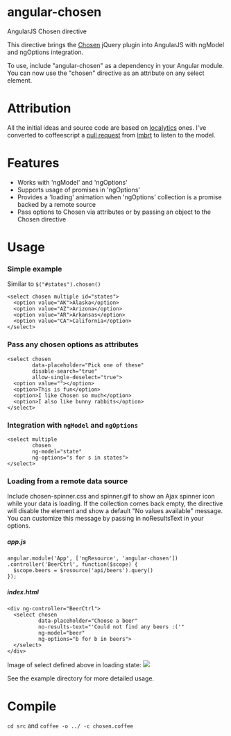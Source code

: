angular-chosen
==============

AngularJS Chosen directive

This directive brings the [Chosen](http://harvesthq.github.com/chosen/) jQuery plugin
into AngularJS with ngModel and ngOptions integration.

To use, include "angular-chosen" as a dependency in your Angular module.  You can now
use the "chosen" directive as an attribute on any select element.

# Attribution

All the initial ideas and source code are based on [localytics](https://github.com/localytics/angular-chosen) ones.
I've converted to coffeescript a [pull request](https://github.com/localytics/angular-chosen/pull/2) from
[lmbrt](https://github.com/lmbrt/angular-chosen) to listen to the model.

# Features

  * Works with 'ngModel' and 'ngOptions'
  * Supports usage of promises in 'ngOptions'
  * Provides a 'loading' animation when 'ngOptions' collection is a promise backed by a remote source
  * Pass options to Chosen via attributes or by passing an object to the Chosen directive

# Usage

### Simple example

Similar to `$("#states").chosen()`

    <select chosen multiple id="states">
      <option value="AK">Alaska</option>
      <option value="AZ">Arizona</option>
      <option value="AR">Arkansas</option>    
      <option value="CA">California</option>    
    </select>

### Pass any chosen options as attributes

    <select chosen
            data-placeholder="Pick one of these"
            disable-search="true"
            allow-single-deselect="true">
      <option value=""></option>
      <option>This is fun</option>
      <option>I like Chosen so much</option>
      <option>I also like bunny rabbits</option>
    </select>

### Integration with `ngModel` and `ngOptions`

    <select multiple
            chosen
            ng-model="state" 
            ng-options="s for s in states">
    </select>

### Loading from a remote data source

Include chosen-spinner.css and spinner.gif to show an Ajax spinner icon while your data is loading.  If the collection
comes back empty, the directive will disable the element and show a default "No values available" message.
You can customize this message by passing in noResultsText in your options.

##### app.js

    angular.module('App', ['ngResource', 'angular-chosen'])
    .controller('BeerCtrl', function($scope) {
      $scope.beers = $resource('api/beers').query()
    });

##### index.html

    <div ng-controller="BeerCtrl">
      <select chosen
              data-placeholder="Choose a beer"
              no-results-text="'Could not find any beers :('"
              ng-model="beer" 
              ng-options="b for b in beers">
      </select>
    </div>

Image of select defined above in loading state:
<img src="https://raw.github.com/iiome/angular-chosen/master/example/choose-a-beer.png">


See the example directory for more detailed usage.

# Compile

  `cd src` and `coffee -o ../ -c chosen.coffee`


